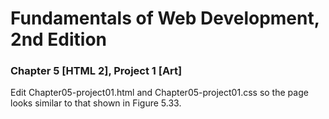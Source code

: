# Fundamentals of Web Development, 2nd Edition
### Chapter 5 [HTML 2], Project 1 [Art]
Edit Chapter05-project01.html and Chapter05-project01.css so the page looks
similar to that shown in Figure 5.33.



  
